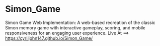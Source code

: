 # Simon_Game
Simon Game Web Implementation: A web-based recreation of the classic Simon memory game with interactive gameplay, scoring, and mobile responsiveness for an engaging user experience.
Live At ==> https://cyriljohn147.github.io/Simon_Game/

